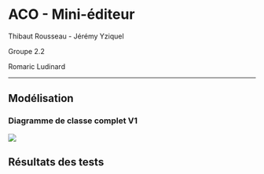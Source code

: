 # ACO - Mini-éditeur

Thibaut Rousseau - Jérémy Yziquel

Groupe 2.2

Romaric Ludinard

- - -

## Modélisation

### Diagramme de classe complet V1
![](http://i.imgur.com/tKfeQ3w.png)

## Résultats des tests
